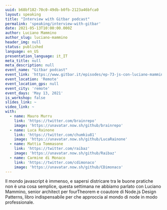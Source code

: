 ```yaml
---
uuid: b68bf182-70c0-49db-b0fb-2123a46bfca0
layout: speaking
title: "Interview with Gitbar podcast"
permalink: 'speaking/interview-with-gitbar'
date: 2021-05-13T10:00:00.000Z
author: Luciano Mammino
author_slug: luciano-mammino
header_img: null
status: published
language: en_US
presentation_language: it_IT
meta_title: null
meta_description: null
event_name: "Gitbar podcast"
event_link: 'https://www.gitbar.it/episodes/ep-73-js-con-luciano-mammino_2'
event_location: 'Remote'
event_location_gps: null
event_city: 'remote'
event_days: 'May 13, 2021'
is_workshop: false
slides_link: ~
video_link: ~
with:
  - name: Mauro Murru
    link: 'https://twitter.com/brainrepo'
    image: 'https://unavatar.now.sh/github/brainrepo'
  - name: Luca Rainone
    link: 'https://twitter.com/chumkiu81'
    image: 'https://unavatar.now.sh/github/LucaRainone'
  - name: Mattia Tommasone
    link: 'https://twitter.com/raibaz'
    image: 'https://unavatar.now.sh/github/Raibaz'
  - name: Carmine di Monaco
    link: 'https://twitter.com/cdimonaco'
    image: 'https://unavatar.now.sh/github/CDimonaco'
---
```


Il mondo javascript è immenso, e sapersi districare tra le buone pratiche non è una cosa semplice, questa settimana ne abbiamo parlato con Luciano Mammino, senior architect per fourTheorem e coautore di Node.js Design Patterns, libro indispensabile per che approccia al mondo di node in modo professionale.
